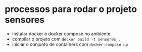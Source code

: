 # processos para rodar o projeto sensores

- instalar docker e docker compose no ambiente
- compilar o projeto com `docker build -t sensores .`
- iniciar o conjunto de containers com `docker-compose up`
